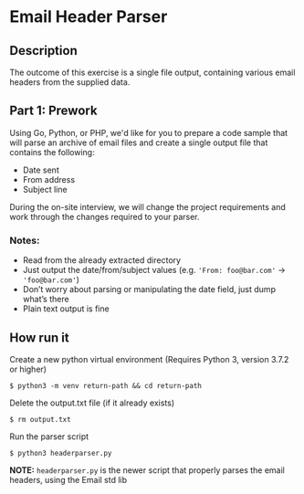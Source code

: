 # Email Header Parser

## Description

The outcome of this exercise is a single file output, containing various email headers from the supplied data.

## Part 1: Prework
Using Go, Python, or PHP, we'd like for you to prepare a code sample that will parse an archive of email files and create a single output file that contains the following:

* Date sent
* From address
* Subject line

During the on-site interview, we will change the project requirements and work through the changes required to your parser.

### Notes:
* Read from the already extracted directory
* Just output the date/from/subject values (e.g. ```'From: foo@bar.com'``` -> ```'foo@bar.com'```)
* Don’t worry about parsing or manipulating the date field, just dump what’s there
* Plain text output is fine

## How run it
Create a new python virtual environment (Requires Python 3, version 3.7.2 or higher)

```$ python3 -m venv return-path && cd return-path```

Delete the output.txt file (if it already exists)

```$ rm output.txt```

Run the parser script

```$ python3 headerparser.py```

**NOTE:** ```headerparser.py``` is the newer script that properly parses the email headers, using the Email std lib